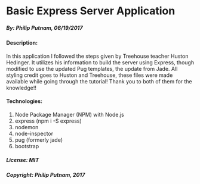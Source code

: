 # Basic Express Server Application

##### By: Philip Putnam, 06/19/2017

#### Description:

<p>In this application I followed the steps given by Treehouse teacher Huston Hedinger. It utilizes his information to build the server using Express, though modified to use the updated Pug templates, the update from Jade. All styling credit goes to Huston and Treehouse, these files were made available while going through the tutorial! Thank you to both of them for the knowledge!!</p>

#### Technologies:

<ol>
  <li>Node Package Manager (NPM) with Node.js</li>
  <li>express (npm i -S express)</li>
  <li>nodemon</li>
  <li>node-inspector</li>
  <li>pug (formerly jade)</li>
  <li>bootstrap</li>
</ol>

##### License: MIT

##### Copyright: Philip Putnam, 2017
